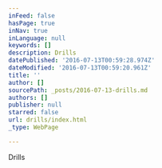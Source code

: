```yaml
---
inFeed: false
hasPage: true
inNav: true
inLanguage: null
keywords: []
description: Drills
datePublished: '2016-07-13T00:59:28.974Z'
dateModified: '2016-07-13T00:59:20.961Z'
title: ''
author: []
sourcePath: _posts/2016-07-13-drills.md
authors: []
publisher: null
starred: false
url: drills/index.html
_type: WebPage

---
```

Drills